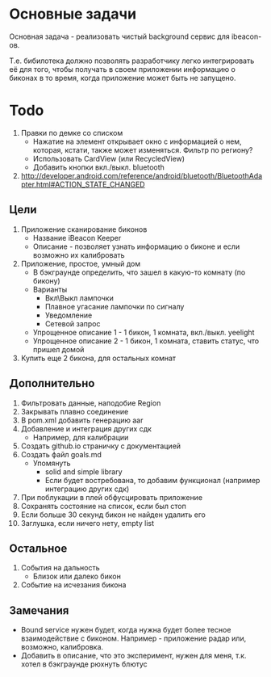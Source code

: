 Основные задачи
===============

Основная задача - реализовать чистый background сервис для ibeacon-ов.

Т.е. бибилотека должно позволять разработчику легко интегрировать её
для того, чтобы получать в своем приложении информацию о биконах в то
время, когда приложение может быть не запущено.

Todo
====

1. Правки по демке со списком
   * Нажатие на элемент открывает окно с информацией о нем, которая, кстати, также может изменяться. Фильтр по региону?
   * Использовать CardView (или RecycledView)
   * Добавить кнопки вкл./выкл. bluetooth
2. http://developer.android.com/reference/android/bluetooth/BluetoothAdapter.html#ACTION_STATE_CHANGED
   
Цели
----

1. Приложение сканирование биконов 
   * Название iBeacon Keeper
   * Описание - позволяет узнать информацию о биконе и если возможно их калибровать
2. Приложение, простое, умный дом
   * В бэкграунде определить, что зашел в какую-то комнату (по бикону)
   * Варианты
     * Вкл\Выкл лампочки 
     * Плавное угасание лампочки по сигналу
     * Уведомление
     * Сетевой запрос
   * Упрощенное описание 1 - 1 бикон, 1 комната, вкл./выкл. yeelight
   * Упрощенное описание 2 - 1 бикон, 1 комната, ставить статус, что пришел домой
3. Купить еще 2 бикона, для остальных комнат

Дополнительно
-------------

1. Фильтровать данные, наподобие Region
2. Закрывать плавно соединение
3. В pom.xml добавить генерацию aar
4. Добавление и интеграция других сдк
   * Например, для калибрации
5. Создать github.io страничку с документацией
6. Создать файл goals.md 
   * Упомянуть
     * solid and simple library
     * Если будет востребована, то добавим функционал (например интеграцию других сдк)
7. При поблукации в плей обфусцировать приложение
8. Сохранять состояние на список, если был стоп
9. Если больше 30 секунд бикон не найден удалить его
10. Заглушка, если ничего нету, empty list

Остальное
---------

1. События на дальность
   * Близок или далеко бикон
2. Событие на исчезания бикона

Замечания
---------

* Bound service нужен будет, когда нужна будет более тесное взаимодействие с биконом. Например - приложение радар или, возможно, калибровка.
* Добавить в описание, что это эксперимент, нужен для меня, т.к. хотел в бэкграунде рюхнуть блютус
